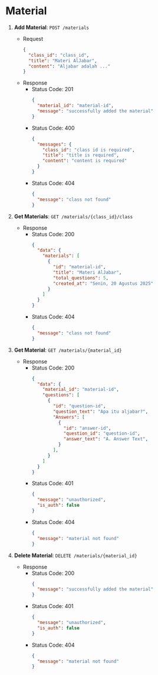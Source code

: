 # Material

1. **Add Material**: ```POST /materials```
    - Request
      ```json
      {
        "class_id": "class_id",
        "title": "Materi AlJabar",
        "content": "Aljabar adalah ..."
      }
      ```
    - Response
      - Status Code: 201
        ```json
        {
          "material_id": "material-id",
          "message": "successfully added the material"
        }
        ```
      - Status Code: 400
        ```json
        {
          "messages": {
            "class_id": "class id is required",
            "title": "title is required",
            "content": "content is required"
          }
        }
        ```
      - Status Code: 404
        ```json
        {
          "message": "class not found"
        }
        ```

2. **Get Materials**: ```GET /materials/{class_id}/class```
    - Response
      - Status Code: 200
        ```json
        {
          "data": {
            "materials": [
              {
                "id": "material-id",
                "title": "Materi AlJabar",
                "total_questions": 5,
                "created_at": "Senin, 20 Agustus 2025"
              }
            ]
          }
        }
        ```
      - Status Code: 404
        ```json
        {
          "message": "class not found"
        }
        ```
      
3. **Get Material**: ```GET /materials/{material_id}```
    - Response
      - Status Code: 200
        ```json
        {
          "data": {
            "material_id": "material-id",
            "questions": [
              {
                "id": "question-id",
                "question_text": "Apa itu aljabar?",
                "Answers": [
                  {
                    "id": "answer-id",
                    "question_id": "question-id",
                    "answer_text": "A. Answer Text",
                  }
                ],
              }
            ]
          }
        }
        ```
      - Status Code: 401
        ```json
        {
          "message": "unauthorized",
          "is_auth": false
        }
        ```
      - Status Code: 404
        ```json
        {
          "message": "material not found"
        }
        ```

4. **Delete Material**: ```DELETE /materials/{material_id}```
    - Response
      - Status Code: 200
        ```json
        {
          "message": "successfully added the material"
        }
        ```
      - Status Code: 401
        ```json
        {
          "message": "unauthorized",
          "is_auth": false
        }
        ```
      - Status Code: 404
        ```json
        {
          "message": "material not found"
        }
        ```
